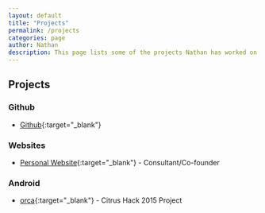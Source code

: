```yaml
---
layout: default
title: "Projects"
permalink: /projects
categories: page
author: Nathan
description: This page lists some of the projects Nathan has worked on.
---
```


<h2 class="">Projects</h2>

### Github
+ [Github](http://github.com/nmlapre){:target="_blank"}

### Websites
+ [Personal Website](http://nathanlapre.com){:target="_blank"} - Consultant/Co-founder

<!--- ### Experiments -->

### Android
+ [orca](http://github.com/rhocode/orca){:target="_blank"}  - Citrus Hack 2015 Project
